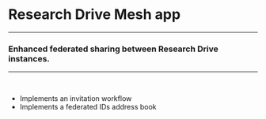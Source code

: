# Research Drive Mesh app

---
### Enhanced federated sharing between Research Drive instances.
---
<br>

* Implements an invitation workflow
* Implements a federated IDs address book
